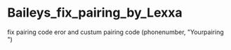 # Baileys_fix_pairing_by_Lexxa
fix pairing code eror and custum pairing code (phonenumber, "Yourpairing ")

